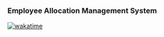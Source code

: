 ### Employee Allocation Management System

[![wakatime](https://wakatime.com/badge/user/a796edc4-becb-4625-b2c8-1fee3fef4a89/project/45d1a85c-80f6-44d8-a379-28ebd98de8a6.svg)](https://wakatime.com/badge/user/a796edc4-becb-4625-b2c8-1fee3fef4a89/project/45d1a85c-80f6-44d8-a379-28ebd98de8a6)
